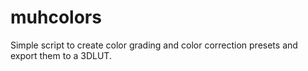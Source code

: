 # muhcolors
Simple script to create color grading and color correction presets and export them to a 3DLUT.
